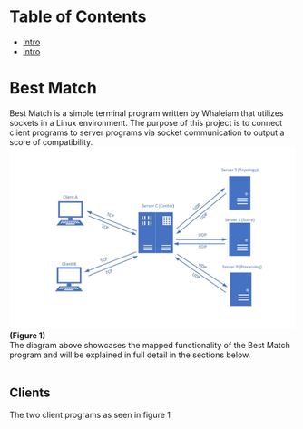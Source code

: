 # Table of Contents
<ul>
  <li><a href="#intro">Intro</a></li>
  <li><a href="#intro">Intro</a></li>
</ul>

<div id="intro">
  <h1>Best Match</h1>
  Best Match is a simple terminal program written by Whaleiam that utilizes sockets in a Linux environment. The purpose of this project is to connect client programs to   server programs via socket communication to output a score of compatibility.

  <img src="https://github.com/whaleiam/Best-Match/blob/main/bestmatch.png" alt="Best Match Diagram"/>
  <b>(Figure 1)</b>
  <br>
  The diagram above showcases the mapped functionality of the Best Match program and will be explained in full detail in the sections below.
  <br>
  <br>
</div>

## Clients

The two client programs as seen in figure 1
